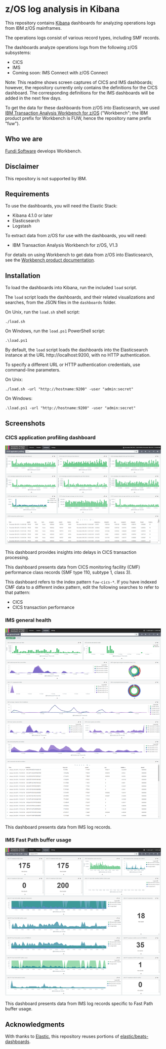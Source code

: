 # z/OS log analysis in Kibana

This repository contains [Kibana](https://www.elastic.co/products/kibana)
dashboards for analyzing operations logs from IBM z/OS mainframes.

The operations logs consist of various record types, including SMF records.

The dashboards analyze operations logs from the following z/OS subsystems:

* CICS
* IMS
* Coming soon: IMS Connect with z/OS Connect

Note: This readme shows screen captures of CICS and IMS dashboards; however,
the repository currently only contains the definitions for the CICS dashboard.
The corresponding definitions for the IMS dashboards will be added in the next
few days.

To get the data for these dashboards from z/OS into Elasticsearch,
we used [IBM Transaction Analysis Workbench for z/OS](http://www.ibm.com/support/knowledgecenter/SSKKZM)
("Workbench"; the IBM product prefix for Workbench is FUW, hence the repository name prefix "fuw").

## Who we are

[Fundi Software](http://www.fundi.com/) develops Workbench.

## Disclaimer

This repository is not supported by IBM.

## Requirements

To use the dashboards, you will need the Elastic Stack:

- Kibana 4.1.0 or later
- Elasticsearch
- Logstash

To extract data from z/OS for use with the dashboards, you will need:

- IBM Transaction Analysis Workbench for z/OS, V1.3

For details on using Workbench to get data from z/OS into Elasticsearch, see the
[Workbench product documentation](http://www.ibm.com/support/knowledgecenter/SSKKZM_1.3.0/fuwutsk_big_data_logstash.dita).

## Installation

To load the dashboards into Kibana, run the included `load` script.

The `load` script loads the dashboards, and their related visualizations and
searches, from the JSON files in the `dashboards` folder.

On Unix, run the `load.sh` shell script:

```console
./load.sh
```

On Windows, run the `load.ps1` PowerShell script:

```console
.\load.ps1
```

By default, the `load` script loads the dashboards into the Elasticsearch instance at the URL http://localhost:9200,
with no HTTP authentication.

To specify a different URL or HTTP authentication credentials, use command-line parameters.

On Unix:

```console
./load.sh -url "http://hostname:9200" -user "admin:secret"
```

On Windows:

```console
.\load.ps1 -url "http://hostname:9200" -user "admin:secret"
```

## Screenshots

### CICS application profiling dashboard

  ![CICS application profiling dashboard](screenshots/cics-application-profiling.png)

This dashboard provides insights into delays in CICS transaction processing.

This dashboard presents data from CICS monitoring facility (CMF) performance class records
(SMF type 110, subtype 1, class 3).

This dashboard refers to the index pattern `fuw-cics-*`. If you have indexed CMF data to a different index pattern, edit the following searches to refer to that pattern:

- CICS
- CICS transaction performance

### IMS general health

  ![IMS general health dashboard](screenshots/ims-general-health.png)

This dashboard presents data from IMS log records.

### IMS Fast Path buffer usage

  ![IMS Fast Path buffer usage dashboard](screenshots/ims-fast-path-buffer-usage.png)

This dashboard presents data from IMS log records specific to Fast Path buffer usage.

## Acknowledgments

With thanks to [Elastic](https://www.elastic.co/), this repository reuses portions of
[elastic/beats-dashboards](https://github.com/elastic/beats-dashboards).